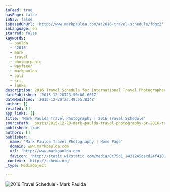```yaml
---
inFeed: true
hasPage: false
inNav: false
isBasedOnUrl: 'http://www.markpaulda.com/#!2016-travel-schedule/fdgz2'
inLanguage: en
starred: false
keywords:
  - paulda
  - '2016'
  - mark
  - travel
  - photogrpahic
  - wayfarer
  - markpaulda
  - bali
  - sri
  - lanka
description: 2016 Travel Schedule for International Travel Photographer Mark Paulda. One of Top 100 Photographers in the World.
datePublished: '2015-12-20T23:50:00.601Z'
dateModified: '2015-12-20T23:49:55.834Z'
author: []
related: []
app_links: []
title: 'Mark Paulda Travel Photography | 2016 Travel Schedule'
sourcePath: _posts/2015-12-20-mark-paulda-travel-photography-or-2016-travel-schedule.md
published: true
authors: []
publisher:
  name: 'Mark Paulda Travel Photography | Home Page'
  domain: www.markpaulda.com
  url: 'http://www.markpaulda.com'
  favicon: 'http://static.wixstatic.com/media/8c75d1_1431245cacd24f41813d05b3e8fd717f.png/v1/fill/w_16%2Ch_16%2Clg_1/8c75d1_1431245cacd24f41813d05b3e8fd717f.png'
_context: 'http://schema.org'
_type: MediaObject

---
```

![2016 Travel Schedule - Mark Paulda](https://s3-us-west-2.amazonaws.com/the-grid-img/p/a96575ccd20a76de3bd997527b9058b47fc8ac74.jpg)